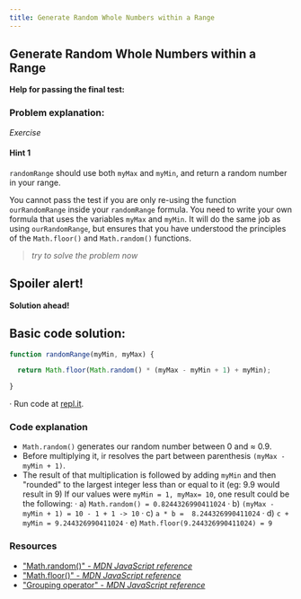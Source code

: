 ```yaml
---
title: Generate Random Whole Numbers within a Range
---
```

## Generate Random Whole Numbers within a Range

**Help for passing the final test:**


### Problem explanation:
_Exercise_

#### Hint 1
`randomRange` should use both `myMax` and `myMin`, and return a random number in your range.

You cannot pass the test if you are only re-using the function `ourRandomRange` inside your `randomRange` formula. You need to write your own formula that uses the variables `myMax` and `myMin`. It will do the same job as using `ourRandomRange`, but ensures that you have understood the principles of the `Math.floor()` and `Math.random()` functions.
> _try to solve the problem now_


## Spoiler alert!

**Solution ahead!**

## Basic code solution:

```javascript
function randomRange(myMin, myMax) {

  return Math.floor(Math.random() * (myMax - myMin + 1) + myMin);

}
```
·  Run code at [repl.it](https://repl.it/@AdrianSkar/Basic-JS-Random-whole-numbers-within-range).

### Code explanation
- `Math.random()` generates our random number between 0 and ≈ 0.9.
- Before multiplying it, ir resolves the part between parenthesis `(myMax - myMin + 1)`.
- The result of that multiplication is followed by adding `myMin` and then "rounded" to the largest integer less than or equal to it (eg: 9.9 would result in 9)
If our values were `myMin = 1, myMax= 10`, one result could be the following:
· a) `Math.random() = 0.8244326990411024`
· b) `(myMax - myMin + 1) = 10 - 1 + 1 -> 10`
· c) `a * b =  8.244326990411024`
· d) `c + myMin = 9.244326990411024`
· e) `Math.floor(9.244326990411024) = 9`


### Resources

- ["Math.random()" - *MDN JavaScript reference*](https://developer.mozilla.org/en-US/docs/Web/JavaScript/Reference/Global_Objects/Math/random)
- ["Math.floor()" - *MDN JavaScript reference*](https://developer.mozilla.org/en-US/docs/Web/JavaScript/Reference/Global_Objects/Math/floor)
- ["Grouping operator" - *MDN JavaScript reference*](https://developer.mozilla.org/en-US/docs/Web/JavaScript/Reference/Operators/Grouping)



<!--stackedit_data:
eyJoaXN0b3J5IjpbLTEzMTY1NDA3LC04ODMwMzc5OTgsMTExNT
UyMzAyLDEwMDkzNjc2NzAsLTkwNDUzMzcwNywtMjEyODQxOTU4
NCwxNzE4ODgxMjQ5LC0xNTExOTk1MTQyLDE1ODA1OTI1OTEsMT
czNDM0MjM1NF19
-->